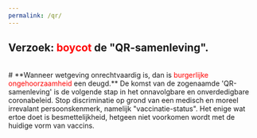 ```yaml
---
permalink: /qr/
---
```

## **Verzoek: <font color="red">boycot</font> de "QR-samenleving".**
<br >
# **Wanneer wetgeving onrechtvaardig is, dan is <font color="red">burgerlijke ongehoorzaamheid</font> een deugd.**
De komst van de zogenaamde 'QR-samenleving' is de volgende stap in het onnavolgbare en onverdedigbare coronabeleid. Stop discriminatie op grond van een medisch en moreel irrevalant persoonskenmerk, namelijk "vaccinatie-status". Het enige wat ertoe doet is besmettelijkheid, hetgeen niet voorkomen wordt met de huidige vorm van vaccins. 